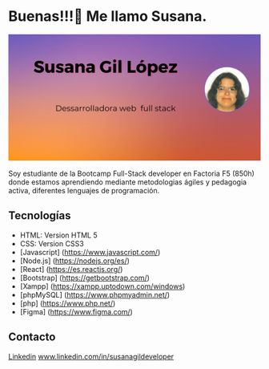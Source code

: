 # Buenas!!!👋 Me llamo Susana. 

![banpurple](./img/gitban.png)

Soy estudiante de la Bootcamp Full-Stack developer en Factoria F5 (850h) donde estamos aprendiendo mediante metodologias ágiles y pedagogia activa, diferentes lenguajes de programación.


## Tecnologías

* HTML: Version HTML 5 
* CSS: Version CSS3
* [Javascript] (https://www.javascript.com/)
* [Node.js] (https://nodejs.org/es/)
* [React] (https://es.reactjs.org/)
* [Bootstrap] (https://getbootstrap.com/)
* [Xampp] (https://xampp.uptodown.com/windows)
* [phpMySQL] (https://www.phpmyadmin.net/)
* [php] (https://www.php.net/)
* [Figma] (https://www.figma.com/)


## Contacto

[Linkedin](./img/linkedin.png) www.linkedin.com/in/susanagildeveloper
